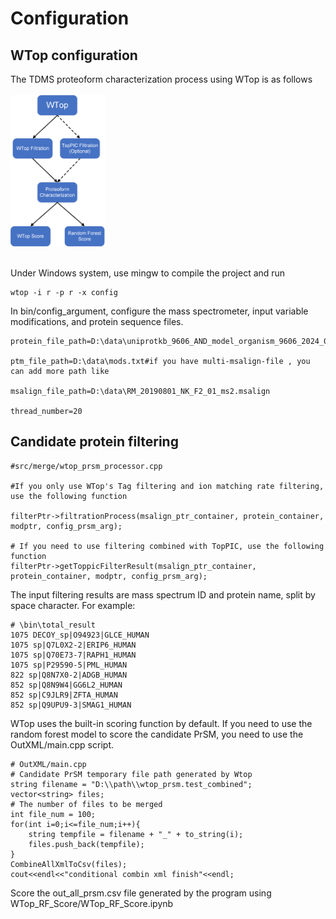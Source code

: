 # Configuration

## WTop configuration

The TDMS proteoform characterization process using WTop is as follows
<br><br><img width = "30%" height = "30%" src="./img/readme_fig1.png"><br><br>


Under Windows system, use mingw to compile the project and run
```shell
wtop -i r -p r -x config
```

In bin/config_argument, configure the mass spectrometer, input variable modifications, and protein sequence files.

```shell
protein_file_path=D:\data\uniprotkb_9606_AND_model_organism_9606_2024_04_22_target_decoy.fasta

ptm_file_path=D:\data\mods.txt#if you have multi-msalign-file , you can add more path like 

msalign_file_path=D:\data\RM_20190801_NK_F2_01_ms2.msalign

thread_number=20
```


## Candidate protein filtering

```shell
#src/merge/wtop_prsm_processor.cpp

#If you only use WTop's Tag filtering and ion matching rate filtering, use the following function

filterPtr->filtrationProcess(msalign_ptr_container, protein_container, modptr, config_prsm_arg);

# If you need to use filtering combined with TopPIC, use the following function
filterPtr->getToppicFilterResult(msalign_ptr_container, protein_container, modptr, config_prsm_arg);
```

The input filtering results are mass spectrum ID and protein name, split by space character. For example:

```shell
# \bin\total_result
1075 DECOY_sp|O94923|GLCE_HUMAN
1075 sp|Q7L0X2-2|ERIP6_HUMAN
1075 sp|Q70E73-7|RAPH1_HUMAN
1075 sp|P29590-5|PML_HUMAN
822 sp|Q8N7X0-2|ADGB_HUMAN
852 sp|Q8N9W4|GG6L2_HUMAN
852 sp|C9JLR9|ZFTA_HUMAN
852 sp|Q9UPU9-3|SMAG1_HUMAN
```

WTop uses the built-in scoring function by default. If you need to use the random forest model to score the candidate PrSM, you need to use the OutXML/main.cpp script.

```shell
# OutXML/main.cpp
# Candidate PrSM temporary file path generated by Wtop
string filename = "D:\\path\\wtop_prsm.test_combined";
vector<string> files;
# The number of files to be merged
int file_num = 100;
for(int i=0;i<=file_num;i++){
    string tempfile = filename + "_" + to_string(i);
    files.push_back(tempfile);
}
CombineAllXmlToCsv(files);
cout<<endl<<"conditional combin xml finish"<<endl;

```

Score the out_all_prsm.csv file generated by the program using WTop_RF_Score/WTop_RF_Score.ipynb

